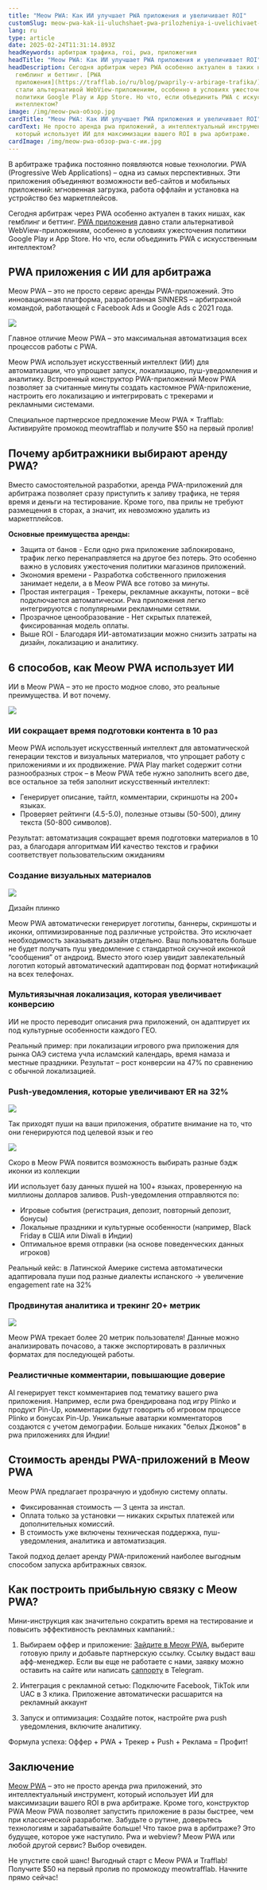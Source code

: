 ```yaml
---
title: "Meow PWA: Как ИИ улучшает PWA приложения и увеличивает ROI"
customSlug: meow-pwa-kak-ii-uluchshaet-pwa-prilozheniya-i-uvelichivaet-roi
lang: ru
type: article
date: 2025-02-24T11:31:14.893Z
headKeywords: арбитраж трафика, roi, pwa, приложегния
headTitle: "Meow PWA: Как ИИ улучшает PWA приложения и увеличивает ROI"
headDescription: Сегодня арбитраж через PWA особенно актуален в таких нишах, как
  гемблинг и беттинг. [PWA
  приложения](https://trafflab.io/ru/blog/pwaprily-v-arbirage-trafika/) давно
  стали альтернативой WebView-приложениям, особенно в условиях ужесточения
  политики Google Play и App Store. Но что, если объединить PWA с искусственным
  интеллектом?
image: /img/meow-pwa-обзор.jpg
cardTitle: "Meow PWA: Как ИИ улучшает PWA приложения и увеличивает ROI"
cardText: Не просто аренда pwa приложений, а интеллектуальный инструмент,
  который использует ИИ для максимизации вашего ROI в pwa арбитраже.
cardImage: /img/meow-pwa-обзор-pwa-с-ии.jpg
---
```

В арбитраже трафика постоянно появляются новые технологии. PWA (Progressive Web Applications) – одна из самых перспективных. Эти приложения объединяют возможности веб-сайтов и мобильных приложений: мгновенная загрузка, работа оффлайн и установка на устройство без маркетплейсов.

Сегодня арбитраж через PWA особенно актуален в таких нишах, как гемблинг и беттинг. [PWA приложения](https://trafflab.io/ru/blog/pwaprily-v-arbirage-trafika/) давно стали альтернативой WebView-приложениям, особенно в условиях ужесточения политики Google Play и App Store. Но что, если объединить PWA с искусственным интеллектом?

## PWA приложения с ИИ для арбитража

Meow PWA – это не просто сервис аренды PWA-приложений. Это инновационная платформа, разработанная SINNERS – арбитражной командой, работающей с Facebook Ads и Google Ads с 2021 года.

![](https://lh7-rt.googleusercontent.com/docsz/AD_4nXcia2NFoHEkkp0s1VdMFatjIV01RPKx-R9Z1FsepKUpKJRgASLR-WpYtLtuDcLfNlb9RBCRt2u6Mkne42xKZv-wd6-nKNWJqZGQPJxCD7Ea_vYkZFZJefOcBaM7H0KhEg?key=WTIJycV_zG-E6OHmD6oNUgGi)

Главное отличие Meow PWA – это максимальная автоматизация всех процессов работы с PWA.

Meow PWA использует искусственный интеллект (ИИ) для автоматизации, что упрощает запуск, локализацию, пуш-уведомления и аналитику. Встроенный конструктор PWA-приложений Meow PWA позволяет за считанные минуты создать кастомное PWA-приложение, настроить его локализацию и интегрировать с трекерами и рекламными системами.

Специальное партнерское предложение Meow PWA × Trafflab: Активируйте промокод meowtrafflab и получите $50 на первый пролив!

## Почему арбитражники выбирают аренду PWA?

Вместо самостоятельной разработки, аренда PWA-приложений для арбитража позволяет сразу приступить к заливу трафика, не теряя время и деньги на тестирование. Кроме того, пва прилы не требуют размещения в сторах, а значит, их невозможно удалить из маркетплейсов. 

**Основные преимущества аренды:**

* Защита от банов - Если одно pwa приложение заблокировано, трафик легко перенаправляется на другое без потерь. Это особенно важно в условиях ужесточения политики магазинов приложений.
* Экономия времени - Разработка собственного приложения занимает недели, а в Meow PWA все готово за минуты.
* Простая интеграция - Трекеры, рекламные аккаунты, потоки – всё подключается автоматически. Pwa приложения легко интегрируются с популярными рекламными сетями.
* Прозрачное ценообразование - Нет скрытых платежей, фиксированная модель оплаты.
* Выше ROI - Благодаря ИИ-автоматизации можно снизить затраты на дизайн, локализацию и аналитику.

## 6 способов, как Meow PWA использует ИИ

ИИ в Meow PWA – это не просто модное слово, это реальные преимущества. И вот почему.

![](https://lh7-rt.googleusercontent.com/docsz/AD_4nXdUZw-s7PCDrf65cdn8XN5Q4b7I6K0rsDXibLQ4obGTirD4dQnt5fsEP4p5YfhoSIxzWVyHmPmlblPR5sNo5Ftk9c4b3YLSD_6ogUvLSVNYwhlu9mUjFXIdbcgLGNg0e8M?key=WTIJycV_zG-E6OHmD6oNUgGi)

### ИИ сокращает время подготовки контента в 10 раз

Meow PWA использует искусственный интеллект для автоматической генерации текстов и визуальных материалов, что упрощает работу с приложениями и их продвижение. PWA Play market содержит сотни разнообразных строк – в Meow PWA тебе нужно заполнить всего две, все остальное за тебя заполнит искусственный интеллект:

* Генерирует описание, тайтл, комментарии, скриншоты на 200+ языках.
* Проверяет рейтинги (4.5-5.0), полезные отзывы (50-500), длину текста (50-800 символов).

Результат: автоматизация сокращает время подготовки материалов в 10 раз, а благодаря алгоритмам ИИ качество текстов и графики соответствует пользовательским ожиданиям

### Создание визуальных материалов

![](https://lh7-rt.googleusercontent.com/docsz/AD_4nXesarE2VvgaafwHfMbGMcg4IlzooMkhtlIhnBKU2XI_-eCG2pUmjN8wrwWutGFkDks549_OiGX1U4Lo-o2SHm_4g9aOb0KUdoZtsSfoKuRkRLIMuDqep7DVZUkzIyMGZQ?key=WTIJycV_zG-E6OHmD6oNUgGi)

Дизайн плинко

Meow PWA автоматически генерирует логотипы, баннеры, скриншоты и иконки, оптимизированные под различные устройства. Это исключает необходимость заказывать дизайн отдельно. Ваш пользователь больше не будет получать пуш уведомление с стандартной скучной иконкой “сообщения” от андроид. Вместо этого юзер увидит завлекательный логотип который автоматический адаптирован под формат нотификаций на всех телефонах.

### Мультиязычная локализация, которая увеличивает конверсию

ИИ не просто переводит описания pwa приложений, он адаптирует их под культурные особенности каждого ГЕО.

Реальный пример: при локализации игрового pwa приложения для рынка ОАЭ система учла исламский календарь, время намаза и местные праздники. Результат – рост конверсии на 47% по сравнению с обычной локализацией.

### Push-уведомления, которые увеличивают ER на 32%

![](https://lh7-rt.googleusercontent.com/docsz/AD_4nXdRHyUnhDiSVIEiOazsBnVAduCS34SWPmjz-zAgcSd6MVFK7gMC3WfT5eN3Wy4Tf6WU0FutYsCnVB_5cXZ9KC11zVpzJ8cVCxEIR8Lfyr39JyNBAqYwjQg70erH-lor3hA?key=WTIJycV_zG-E6OHmD6oNUgGi)

Так приходят пуши на ваши приложения, обратите внимание на то, что они генерируются под целевой язык и гео

![](https://lh7-rt.googleusercontent.com/docsz/AD_4nXcXPmbU43NrF9EFi6RuRZ6RA1gsH7ulZCDvXlEW486lxYcfPz5QtCUxBiGuKk9R44ny_ZYULj7hFKYpmhUBEiGXiQ36EOrkRiONt6AvSOiV1l3YZs_4ODGcun4VfcCCZg?key=WTIJycV_zG-E6OHmD6oNUgGi)

Скоро в Meow PWA появится возможность выбирать разные бэдж иконки из коллекции

ИИ использует базу данных пушей на 100+ языках, проверенную на миллионы долларов заливов. Push-уведомления отправляются по:

* Игровые события (регистрация, депозит, повторный депозит, бонусы)
* Локальные праздники и культурные особенности (например, Black Friday в США или Diwali в Индии)
* Оптимальное время отправки (на основе поведенческих данных игроков)

Реальный кейс: в Латинской Америке система автоматически адаптировала пуши под разные диалекты испанского → увеличение engagement rate на 32%

### Продвинутая аналитика и трекинг 20+ метрик

![](https://lh7-rt.googleusercontent.com/docsz/AD_4nXd-y8ccHHj0OvFW-CFWQqlcESihmE48mckZmT_Q-oKpKJfbU3dXhw3J4E-QTUpzc03eZqPOYCKUBkFB1STxo1nd-n_Ww9HkqpD7QrNDx6y43MU4xE_CD4bJjizOoua828c?key=WTIJycV_zG-E6OHmD6oNUgGi)

Meow PWA трекает более 20 метрик пользователя! Данные можно анализировать почасово, а также экспортировать в различных форматах для последующей работы. 

### Реалистичные комментарии, повышающие доверие

AI генерирует текст комментариев под тематику вашего pwa приложения. Например, если pwa брендирована под игру Plinko и продукт Pin-Up, комментарии будут говорить об игровом процессе Plinko и бонусах Pin-Up. Уникальные аватарки комментаторов создаются с учетом демографии. Больше никаких "белых Джонов" в pwa приложениях для Индии!

## Стоимость аренды PWA-приложений в Meow PWA

Meow PWA предлагает прозрачную и удобную систему оплаты.

* Фиксированная стоимость — 3 цента за инстал.
* Оплата только за установки — никаких скрытых платежей или дополнительных комиссий.
* В стоимость уже включены техническая поддержка, пуш-уведомления, аналитика и автоматизация.

Такой подход делает аренду PWA-приложений наиболее выгодным способом запуска арбитражных связок.

## Как построить прибыльную связку с Meow PWA?

Мини-инструкция как значительно сократить время на тестирование и повысить эффективность рекламных кампаний.:

1. Выбираем оффер и приложение: [Зайдите в Meow PWA](http://meowpwa.com/login#invitation_token=dfb43d131e5b51bc67fed08d4ef2ccd108d6b5ef5f3a0b9cf91f4c4e80568308), выберите готовую прилу и добавьте партнерскую ссылку. Ссылку выдаст ваш афф-менеджер. Если вы еще не работаете с нами, заявку можно оставить на сайте или написать [саппорту](https://t.me/trafflab_cpa) в Telegram. 

2. Интеграция с рекламной сетью: Подключите Facebook, TikTok или UAC в 3 клика. Приложение автоматически расшарится на рекламный аккаунт

3. Запуск и оптимизация: Создайте поток, настройте pwa push уведомления, включите аналитику.

Формула успеха: Оффер + PWA + Трекер + Push + Реклама = Профит!

## Заключение

[Meow PWA](https://t.me/Meow_Supp) – это не просто аренда pwa приложений, это интеллектуальный инструмент, который использует ИИ для максимизации вашего ROI в pwa арбитраже. Кроме того, конструктор PWA Meow PWA позволяет запустить приложение в разы быстрее, чем при классической разработке. Забудьте о рутине, доверьтесь технологиям и зарабатывайте больше! Что такое pwa в арбитраже? Это будущее, которое уже наступило. Pwa и webview? Meow PWA или любой другой сервис? Выбор очевиден.

Не упустите свой шанс! Выгодный старт с Meow PWA и Trafflab! Получите $50 на первый пролив по промокоду meowtrafflab. Начните прямо сейчас!